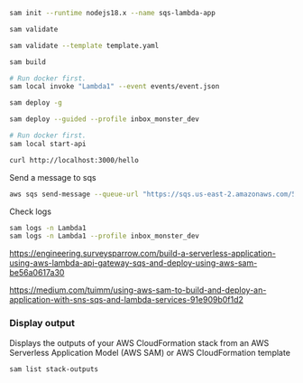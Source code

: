 ```sh
sam init --runtime nodejs18.x --name sqs-lambda-app

sam validate

sam validate --template template.yaml

sam build

# Run docker first.
sam local invoke "Lambda1" --event events/event.json

sam deploy -g

sam deploy --guided --profile inbox_monster_dev
```

```bash
# Run docker first.
sam local start-api

curl http://localhost:3000/hello
```

Send a message to sqs

```sh
aws sqs send-message --queue-url "https://sqs.us-east-2.amazonaws.com/524978277775/sam-app-Lambda2Sqs-L4oXiYmo4QKb" --message-body "hello from sqs-lambda trigger" --profile inbox_monster_dev
```

Check logs

```sh
sam logs -n Lambda1
sam logs -n Lambda1 --profile inbox_monster_dev
```

https://engineering.surveysparrow.com/build-a-serverless-application-using-aws-lambda-api-gateway-sqs-and-deploy-using-aws-sam-be56a0617a30

https://medium.com/tuimm/using-aws-sam-to-build-and-deploy-an-application-with-sns-sqs-and-lambda-services-91e909b0f1d2

### Display output

Displays the outputs of your AWS CloudFormation stack from an AWS Serverless Application Model (AWS SAM) or AWS CloudFormation template

```sh
sam list stack-outputs
```
